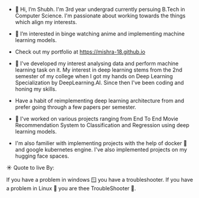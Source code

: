 - 👋 Hi, I’m Shubh. I'm 3rd year undergrad currently persuing B.Tech in Computer Science. I'm passionate about working towards the things which align my interests.
  
- 👀 I’m interested in binge watching anime and implementing machine learning models.
  
- Check out my portfolio at https://mishra-18.github.io
  
- 🌱 I've developed my interest analysing data and perform machine learning task on it. My interest in deep learning stems from the 2nd semester of my college when I got my hands on Deep Learning Specialization by DeepLearning.AI. Since then I've
     been coding and honing my skills.

-   Have a habit of reimplementing deep learning architecture from and prefer going through a few papers per semester.
  
- 💞️ I've worked on various projects ranging from End To End Movie Recommendation System to Classification and Regression using deep learning models.


-  I'm also familier with implementing projects with the help of docker 🐋 and google kubernetes engine. I've also implemented projects on my hugging face spaces.


☀️ Quote to live By: 


If you have a problem in windows 🪟 you have a troubleshooter. If you have a problem in Linux 🐧 you are thee TroubleShooter 🥷.
<!---
mishra-18/mishra-18 is a ✨ special ✨ repository because its `README.md` (this file) appears on your GitHub profile.
You can click the Preview link to take a look at your changes.
--->
